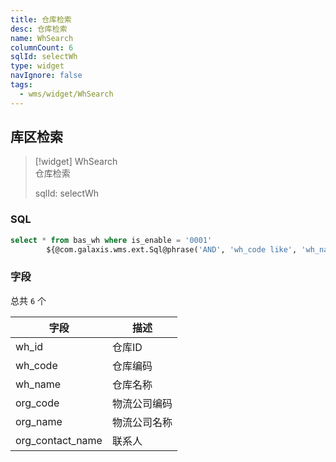 ```yaml
---
title: 仓库检索
desc: 仓库检索
name: WhSearch
columnCount: 6
sqlId: selectWh
type: widget
navIgnore: false
tags:
  - wms/widget/WhSearch
---
```


## 库区检索
>[!widget] WhSearch  
> 仓库检索  
> 
> sqlId: selectWh
  
### SQL
```sql
select * from bas_wh where is_enable = '0001'
        ${@com.galaxis.wms.ext.Sql@phrase('AND', 'wh_code like', 'wh_name like')}
```

### 字段
总共 `6` 个

| 字段  | 描述  |
| --- | --- |
| wh_id | 仓库ID |
| wh_code | 仓库编码 |
| wh_name | 仓库名称 |
| org_code | 物流公司编码 |
| org_name | 物流公司名称 |
| org_contact_name | 联系人 |

